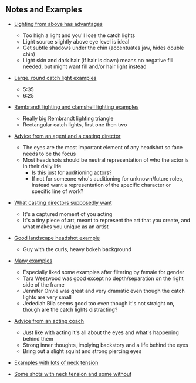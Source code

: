 
## Notes and Examples
- [Lighting from above has advantages](https://digital-photography-school.com/3-lighting-setups-headshots/)
    - Too high a light and you'll lose the catch lights
    - Light source slightly above eye level is ideal
    - Get subtle shadows under the chin (accentuates jaw, hides double chin)
    - Light skin and dark hair (if hair is down) means no negative fill needed, but might want fill and/or hair light instead

- [Large, round catch light examples](http://www.ulearnphotography.com/studio-lighting/how-to-shoot-actor-headshot-model-portraits/)
    - 5:35
    - 6:25

- [Rembrandt lighting and clamshell lighting examples](https://www.amateurphotographer.co.uk/technique/expert_advice/how-to-take-better-headshots-lighting-132728)
    - Really big Rembrandt lighting triangle
    - Rectangular catch lights, first one then two

- [Advice from an agent and a casting director](https://www.stewartwhitley.com/news-blog/http/wwwbackstagecom/interview/8-tips-better-headshots-agent-and-cd/utmcampaigneditorial20postsutmcontent18553891utmmediumsocialutmsourcetwitter)
    - The eyes are the most important element of any headshot so face needs to be the focus
    - Most headshots should be neutral representation of who the actor is in their daily life
        - Is this just for auditioning actors?
        - If not for someone who's auditioning for unknown/future roles, instead want a representation of the specific character or specific line of work?

- [What casting directors supposedly want](https://www.nycastings.com/headshot-fixes-every-casting-director-wishes-you-would-do/)
    - It's a captured moment of you acting
    - It's a tiny piece of art, meant to represent the art that you create, and what makes you unique as an artist

- [Good landscape headshot example](https://actinginlondon.co.uk/acting-headshots-guide/)
    - Guy with the curls, heavy bokeh background

- [Many examples](https://www.jordanmatter.com/photography/head-shots/actor-headshots)
    - Especially liked some examples after filtering by female for gender
    - Tara Westwood was good except no depth/separation on the right side of the frame
    - Jennifer Onvie was great and very dramatic even though the catch lights are very small
    - Jedediah Bila seems good too even though it's not straight on, though are the catch lights distracting?

- [Advice from an acting coach](https://www.backstage.com/magazine/article/tips-better-headshot-11730/)
    - Just like with acting it's all about the eyes and what's happening behind them
    - Strong inner thoughts, implying backstory and a life behind the eyes
    - Bring out a slight squint and strong piercing eyes

- [Examples with lots of neck tension](https://www.linkedin.com/pulse/20141013143030-11257534-how-to-look-your-best-for-a-headshot/?articleId=8449492689580492922)

- [Some shots with neck tension and some without](https://www.binksheadshots.com/blog-headshot-tips-and-tricks/2020/3/17/top-5-clothing-options-for-women-to-bring-to-a-headshot-session-kt8z8)

